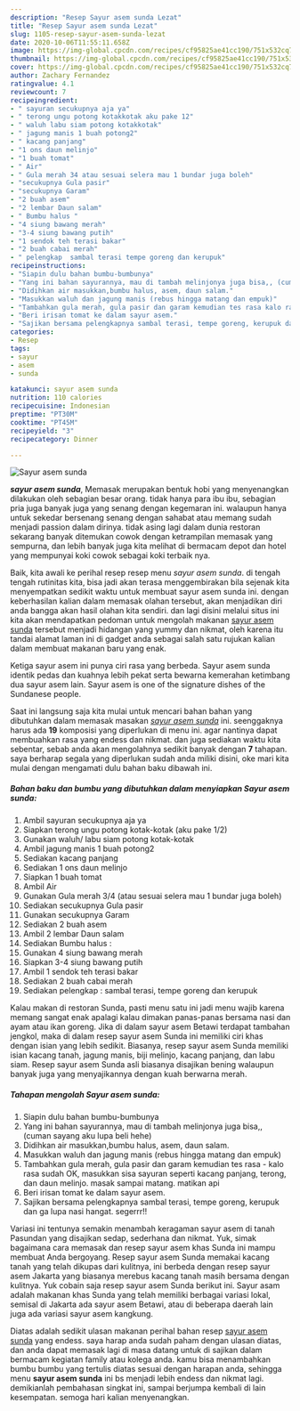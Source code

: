 ```yaml
---
description: "Resep Sayur asem sunda Lezat"
title: "Resep Sayur asem sunda Lezat"
slug: 1105-resep-sayur-asem-sunda-lezat
date: 2020-10-06T11:55:11.658Z
image: https://img-global.cpcdn.com/recipes/cf95825ae41cc190/751x532cq70/sayur-asem-sunda-foto-resep-utama.jpg
thumbnail: https://img-global.cpcdn.com/recipes/cf95825ae41cc190/751x532cq70/sayur-asem-sunda-foto-resep-utama.jpg
cover: https://img-global.cpcdn.com/recipes/cf95825ae41cc190/751x532cq70/sayur-asem-sunda-foto-resep-utama.jpg
author: Zachary Fernandez
ratingvalue: 4.1
reviewcount: 7
recipeingredient:
- " sayuran secukupnya aja ya"
- " terong ungu potong kotakkotak aku pake 12"
- " waluh labu siam potong kotakkotak"
- " jagung manis 1 buah potong2"
- " kacang panjang"
- "1 ons daun melinjo"
- "1 buah tomat"
- " Air"
- " Gula merah 34 atau sesuai selera mau 1 bundar juga boleh"
- "secukupnya Gula pasir"
- "secukupnya Garam"
- "2 buah asem"
- "2 lembar Daun salam"
- " Bumbu halus "
- "4 siung bawang merah"
- "3-4 siung bawang putih"
- "1 sendok teh terasi bakar"
- "2 buah cabai merah"
- " pelengkap  sambal terasi tempe goreng dan kerupuk"
recipeinstructions:
- "Siapin dulu bahan bumbu-bumbunya"
- "Yang ini bahan sayurannya, mau di tambah melinjonya juga bisa,, (cuman sayang aku lupa beli hehe)"
- "Didihkan air masukkan,bumbu halus, asem, daun salam."
- "Masukkan waluh dan jagung manis (rebus hingga matang dan empuk)"
- "Tambahkan gula merah, gula pasir dan garam kemudian tes rasa kalo rasa sudah OK, masukkan sisa sayuran seperti kacang panjang, terong, dan daun melinjo. masak sampai matang. matikan api"
- "Beri irisan tomat ke dalam sayur asem."
- "Sajikan bersama pelengkapnya sambal terasi, tempe goreng, kerupuk dan ga lupa nasi hangat. segerrr!!"
categories:
- Resep
tags:
- sayur
- asem
- sunda

katakunci: sayur asem sunda 
nutrition: 110 calories
recipecuisine: Indonesian
preptime: "PT30M"
cooktime: "PT45M"
recipeyield: "3"
recipecategory: Dinner

---
```



![Sayur asem sunda](https://img-global.cpcdn.com/recipes/cf95825ae41cc190/751x532cq70/sayur-asem-sunda-foto-resep-utama.jpg)

<b><i>sayur asem sunda</i></b>, Memasak merupakan bentuk hobi yang menyenangkan dilakukan oleh sebagian besar orang. tidak hanya para ibu ibu, sebagian pria juga banyak juga yang senang dengan kegemaran ini. walaupun hanya untuk sekedar bersenang senang dengan sahabat atau memang sudah menjadi passion dalam dirinya. tidak asing lagi dalam dunia restoran sekarang banyak ditemukan cowok dengan ketrampilan memasak yang sempurna, dan lebih banyak juga kita melihat di bermacam depot dan hotel yang mempunyai koki cowok sebagai koki terbaik nya.

Baik, kita awali ke perihal resep resep menu <i>sayur asem sunda</i>. di tengah tengah rutinitas kita, bisa jadi akan terasa menggembirakan bila sejenak kita menyempatkan sedikit waktu untuk membuat sayur asem sunda ini. dengan keberhasilan kalian dalam memasak olahan tersebut, akan menjadikan diri anda bangga akan hasil olahan kita sendiri. dan lagi disini melalui situs ini kita akan mendapatkan pedoman untuk mengolah makanan <u>sayur asem sunda</u> tersebut menjadi hidangan yang yummy dan nikmat, oleh karena itu tandai alamat laman ini di gadget anda sebagai salah satu rujukan kalian dalam membuat makanan baru yang enak.

Ketiga sayur asem ini punya ciri rasa yang berbeda. Sayur asem sunda identik pedas dan kuahnya lebih pekat serta bewarna kemerahan ketimbang dua sayur asem lain. Sayur asem is one of the signature dishes of the Sundanese people.


Saat ini langsung saja kita mulai untuk mencari bahan bahan yang dibutuhkan dalam memasak masakan <u><i>sayur asem sunda</i></u> ini. seenggaknya harus ada <b>19</b> komposisi yang diperlukan di menu ini. agar nantinya dapat membuahkan rasa yang endess dan nikmat. dan juga sediakan waktu kita sebentar, sebab anda akan mengolahnya sedikit banyak dengan <b>7</b> tahapan. saya berharap segala yang diperlukan sudah anda miliki disini, oke mari kita mulai dengan mengamati dulu bahan baku dibawah ini.

<!--inarticleads1-->

##### Bahan baku dan bumbu yang dibutuhkan dalam menyiapkan Sayur asem sunda:

1. Ambil  sayuran secukupnya aja ya
1. Siapkan  terong ungu potong kotak-kotak (aku pake 1/2)
1. Gunakan  waluh/ labu siam potong kotak-kotak
1. Ambil  jagung manis 1 buah potong2
1. Sediakan  kacang panjang
1. Sediakan 1 ons daun melinjo
1. Siapkan 1 buah tomat
1. Ambil  Air
1. Gunakan  Gula merah 3/4 (atau sesuai selera mau 1 bundar juga boleh)
1. Sediakan secukupnya Gula pasir
1. Gunakan secukupnya Garam
1. Sediakan 2 buah asem
1. Ambil 2 lembar Daun salam
1. Sediakan  Bumbu halus :
1. Gunakan 4 siung bawang merah
1. Siapkan 3-4 siung bawang putih
1. Ambil 1 sendok teh terasi bakar
1. Sediakan 2 buah cabai merah
1. Sediakan  pelengkap : sambal terasi, tempe goreng dan kerupuk


Kalau makan di restoran Sunda, pasti menu satu ini jadi menu wajib karena memang sangat enak apalagi kalau dimakan panas-panas bersama nasi dan ayam atau ikan goreng. Jika di dalam sayur asem Betawi terdapat tambahan jengkol, maka di dalam resep sayur asem Sunda ini memiliki ciri khas dengan isian yang lebih sedikit. Biasanya, resep sayur asem Sunda memiliki isian kacang tanah, jagung manis, biji melinjo, kacang panjang, dan labu siam. Resep sayur asem Sunda asli biasanya disajikan bening walaupun banyak juga yang menyajikannya dengan kuah berwarna merah. 

<!--inarticleads2-->

##### Tahapan mengolah Sayur asem sunda:

1. Siapin dulu bahan bumbu-bumbunya
1. Yang ini bahan sayurannya, mau di tambah melinjonya juga bisa,, (cuman sayang aku lupa beli hehe)
1. Didihkan air masukkan,bumbu halus, asem, daun salam.
1. Masukkan waluh dan jagung manis (rebus hingga matang dan empuk)
1. Tambahkan gula merah, gula pasir dan garam kemudian tes rasa - kalo rasa sudah OK, masukkan sisa sayuran seperti kacang panjang, terong, dan daun melinjo. masak sampai matang. matikan api
1. Beri irisan tomat ke dalam sayur asem.
1. Sajikan bersama pelengkapnya sambal terasi, tempe goreng, kerupuk dan ga lupa nasi hangat. segerrr!!


Variasi ini tentunya semakin menambah keragaman sayur asem di tanah Pasundan yang disajikan sedap, sederhana dan nikmat. Yuk, simak bagaimana cara memasak dan resep sayur asem khas Sunda ini mampu membuat Anda bergoyang. Resep sayur asem Sunda memakai kacang tanah yang telah dikupas dari kulitnya, ini berbeda dengan resep sayur asem Jakarta yang biasanya merebus kacang tanah masih bersama dengan kulitnya. Yuk cobain saja resep sayur asem Sunda berikut ini. Sayur asam adalah makanan khas Sunda yang telah memiliki berbagai variasi lokal, semisal di Jakarta ada sayur asem Betawi, atau di beberapa daerah lain juga ada variasi sayur asem kangkung. 

Diatas adalah sedikit ulasan makanan perihal bahan resep <u>sayur asem sunda</u> yang endess. saya harap anda sudah paham dengan ulasan diatas, dan anda dapat memasak lagi di masa datang untuk di sajikan dalam bermacam kegiatan family atau kolega anda. kamu bisa menambahkan bumbu bumbu yang tertulis diatas sesuai dengan harapan anda, sehingga menu <b>sayur asem sunda</b> ini bs menjadi lebih endess dan nikmat lagi. demikianlah pembahasan singkat ini, sampai berjumpa kembali di lain kesempatan. semoga hari kalian menyenangkan.
